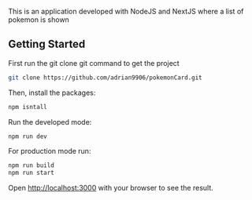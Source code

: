 This is an application developed with NodeJS and NextJS where a list of pokemon is shown

## Getting Started
First run the git clone git command to get the project
```bash
git clone https://github.com/adrian9906/pokemonCard.git
```

Then, install the packages:
```bash
npm isntall
```
Run the developed mode:
```bash
npm run dev
```

For production mode run:
```bash
npm run build
npm run start
```

Open [http://localhost:3000](http://localhost:3000) with your browser to see the result.
